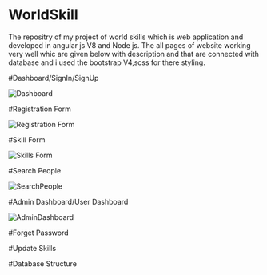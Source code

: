 # WorldSkill
The repositry of my project of world skills which is web application and developed in angular js V8 and Node js.
The all pages of website working very well whic are given below with description and that are connected with database
and i used the bootstrap V4,scss for there styling.

#Dashboard/SignIn/SignUp

![Dashboard](https://user-images.githubusercontent.com/66254986/83444526-f8701000-a464-11ea-97d9-35490a98b13a.PNG)

#Registration Form

![Registration Form](https://user-images.githubusercontent.com/66254986/83444366-b8109200-a464-11ea-8d2a-c2a7e7ada7b5.PNG)

#Skill Form

![Skills Form](https://user-images.githubusercontent.com/66254986/83444684-2d7c6280-a465-11ea-93b1-406141b753bb.PNG)

#Search People

![SearchPeople](https://user-images.githubusercontent.com/66254986/83443266-e7260400-a462-11ea-962f-a4fedef791bc.PNG)

#Admin Dashboard/User Dashboard

![AdminDashboard](https://user-images.githubusercontent.com/66254986/83444829-64527880-a465-11ea-9c70-f242d275c182.PNG)

#Forget Password

#Update Skills

#Database Structure

